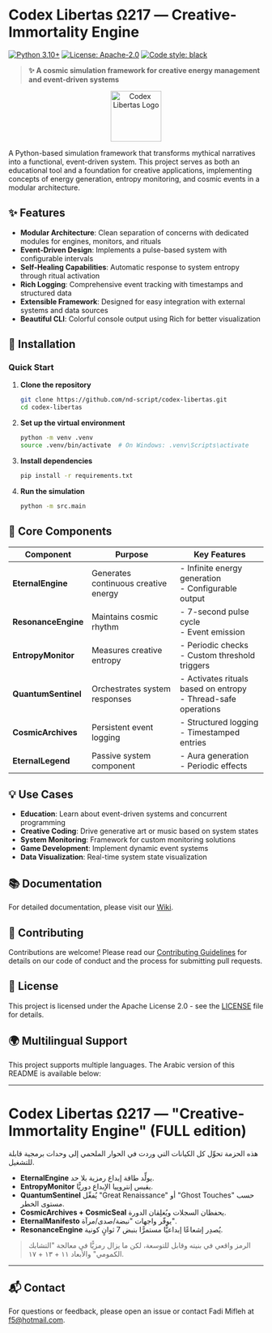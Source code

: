 # Codex Libertas Ω217 — Creative-Immortality Engine

[![Python 3.10+](https://img.shields.io/badge/Python-3.10+-blue.svg)](https://www.python.org/downloads/)
[![License: Apache-2.0](https://img.shields.io/badge/License-Apache%202.0-blue.svg)](https://opensource.org/licenses/Apache-2.0)
[![Code style: black](https://img.shields.io/badge/code%20style-black-000000.svg)](https://github.com/psf/black)

> **✨ A cosmic simulation framework for creative energy management and event-driven systems**

<div align="center">
  <img src="https://img.icons8.com/clouds/200/000000/rocket.png" width="100" alt="Codex Libertas Logo"/>
</div>

A Python-based simulation framework that transforms mythical narratives into a functional, event-driven system. This project serves as both an educational tool and a foundation for creative applications, implementing concepts of energy generation, entropy monitoring, and cosmic events in a modular architecture.

## ✨ Features

- **Modular Architecture**: Clean separation of concerns with dedicated modules for engines, monitors, and rituals
- **Event-Driven Design**: Implements a pulse-based system with configurable intervals
- **Self-Healing Capabilities**: Automatic response to system entropy through ritual activation
- **Rich Logging**: Comprehensive event tracking with timestamps and structured data
- **Extensible Framework**: Designed for easy integration with external systems and data sources
- **Beautiful CLI**: Colorful console output using Rich for better visualization

## 🚀 Installation

### Quick Start

1. **Clone the repository**
   ```bash
   git clone https://github.com/nd-script/codex-libertas.git
   cd codex-libertas
   ```

2. **Set up the virtual environment**
   ```bash
   python -m venv .venv
   source .venv/bin/activate  # On Windows: .venv\Scripts\activate
   ```

3. **Install dependencies**
   ```bash
   pip install -r requirements.txt
   ```

4. **Run the simulation**
   ```bash
   python -m src.main
   ```

## 🔧 Core Components

| Component | Purpose | Key Features |
|-----------|---------|--------------|
| **EternalEngine** | Generates continuous creative energy | - Infinite energy generation<br>- Configurable output |
| **ResonanceEngine** | Maintains cosmic rhythm | - 7-second pulse cycle<br>- Event emission |
| **EntropyMonitor** | Measures creative entropy | - Periodic checks<br>- Custom threshold triggers |
| **QuantumSentinel** | Orchestrates system responses | - Activates rituals based on entropy<br>- Thread-safe operations |
| **CosmicArchives** | Persistent event logging | - Structured logging<br>- Timestamped entries |
| **EternalLegend** | Passive system component | - Aura generation<br>- Periodic effects |

## 💡 Use Cases

- **Education**: Learn about event-driven systems and concurrent programming
- **Creative Coding**: Drive generative art or music based on system states
- **System Monitoring**: Framework for custom monitoring solutions
- **Game Development**: Implement dynamic event systems
- **Data Visualization**: Real-time system state visualization

## 📚 Documentation

For detailed documentation, please visit our [Wiki](https://github.com/nd-script/codex-libertas/wiki).

## 🤝 Contributing

Contributions are welcome! Please read our [Contributing Guidelines](CONTRIBUTING.md) for details on our code of conduct and the process for submitting pull requests.

## 📄 License

This project is licensed under the Apache License 2.0 - see the [LICENSE](LICENSE) file for details.

## 🌍 Multilingual Support

This project supports multiple languages. The Arabic version of this README is available below:

---

# Codex Libertas Ω217 — "Creative-Immortality Engine" (FULL edition)

هذه الحزمة تحوِّل كل الكيانات التي وردت في الحوار الملحمي إلى وحدات برمجية قابلة للتشغيل.
* **EternalEngine** يولِّد طاقة إبداع رمزية بلا حد.
* **EntropyMonitor** يقيس إنتروپيا الإبداع دوريًّا.
* **QuantumSentinel** يُفعِّل "Great Renaissance" أو "Ghost Touches" حسب مستوى الخطر.
* **CosmicArchives + CosmicSeal** يحفظان السجلات ويُغلِقان الدورة.
* **EternalManifesto** يوفّر واجهات "نبضة/صدى/مرآة".
* **ResonanceEngine** يُصدِر إشعاعًا إبداعيًّا مستمرًّا بنبض 7 ثوانٍ كونية.

> الرمز واقعي في بنيته وقابل للتوسعة، لكن ما يزال رمزيًّا في معالجة "التشابك الكمومي" والأبعاد ١١ + ١٣ + ١٧.

---

## 📬 Contact

For questions or feedback, please open an issue or contact Fadi Mifleh at [f5@hotmail.com](mailto:f5@hotmail.com).
